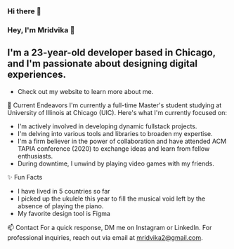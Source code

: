 ### Hi there 👋
### Hey, I'm Mridvika 👋
## I'm a 23-year-old developer based in Chicago, and I'm passionate about designing digital experiences.
* Check out my website to learn more about me.

🔭 Current Endeavors
I'm currently a full-time Master's student studying at University of Illinois at Chicago (UIC). Here's what I'm currently focused on:
* I'm actively involved in developing dynamic fullstack projects.
* I'm delving into various tools and libraries to broaden my expertise.
* I'm a firm believer in the power of collaboration and have attended ACM TAPIA conference (2020) to exchange ideas and learn from fellow enthusiasts.
* During downtime, I unwind by playing video games with my friends.

✨ Fun Facts
* I have lived in 5 countries so far
* I picked up the ukulele this year to fill the musical void left by the absence of playing the piano.
* My favorite design tool is Figma

📫 Contact
For a quick response, DM me on Instagram or LinkedIn.
For professional inquiries, reach out via email at mridvika2@gmail.com.

<!--
**mrid8/mrid8** is a ✨ _special_ ✨ repository because its `README.md` (this file) appears on your GitHub profile.

Here are some ideas to get you started:

- 🔭 I’m currently working on ...
- 🌱 I’m currently learning ...
- 👯 I’m looking to collaborate on ...
- 🤔 I’m looking for help with ...
- 💬 Ask me about ...
- 📫 How to reach me: ...
- 😄 Pronouns: ...
- ⚡ Fun fact: ...
-->
